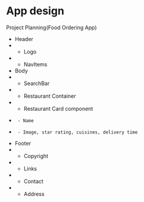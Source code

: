
# App design 
Project Planning(Food Ordering App)

 * Header
 *  - Logo
 *  - NavItems
 * Body
 *  - SearchBar
 *  - Restaurant Container
 *    - Restaurant Card component
 *      - Name
 *      - Image, star rating, cuisines, delivery time
 * Footer
 *  - Copyright
 *  - Links
 *  - Contact
 *  - Address
